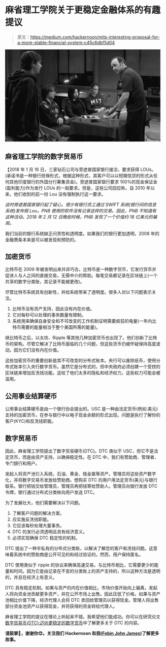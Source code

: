 # 麻省理工学院关于更稳定金融体系的有趣提议

> 原文：<https://medium.com/hackernoon/mits-interesting-proposal-for-a-more-stable-financial-system-c45c6dbf5d04>

![](img/1371cf2bbebae70a7b00dbed9d93272d.png)

## 麻省理工学院的数字贸易币

【2018 年 1 月 16 日，三家钻石公司与旁遮普国家银行接洽，要求获得 LOUs。(承诺书是一种银行担保形式，根据这种形式，其客户可以以短期信贷的形式从任何其他印度银行的外国分行筹集资金)。旁遮普国家银行要求 100%的现金保证金(盈利能力)作为发行 LOUs 的一般要求。但是，这些公司回应称，自 2010 年以来，他们收到的前一份 Lou 没有强制执行这一要求。

*这时旁遮普国家银行起了疑心。很少有银行员工通过 SWIFT 系统(银行间的信息系统)发布假 Lou。PNB 使用的软件没有记录这样的交易。因此，PNB 不知道有这种活动。2018 年 2 月 12 日晚些时候，PNB 发现了一个价值约 18 亿美元的骗局。*

我们当前的银行系统缺乏问责性和透明度。如果我们的银行更加透明，2008 年的金融萧条本来是可以被发现和预防的。

## 加密货币

比特币在 2009 年被发明出来并非巧合。比特币是一种数字货币，它发行货币并促进人与人之间的直接交易，无需中介的帮助。每笔交易都记录在区块链上(一个共享的数字分类账，其记录不能被更改)。

尽管比特币系统具有创新性，并给系统带来了透明度。很多人对以下问题表示关注。

1.  比特币没有资产支持，因此没有内在价值。
2.  它对每秒可以处理的事务数量有限制。
3.  系统用来确保自身安全和不可改变的工作机制证明需要疯狂的电量(一年内比特币需要的能量相当于整个美国所需的能量)。

继比特币之后，以太坊、Ripple 等其他几种加密货币也出现了。他们创新了比特币的架构。尽管它解决了比特币面临的几个问题，但这些货币仍被怀疑保持高度波动。因为它们没有内在价值。

这些加密货币的重要创新是其不可改变的分布式账本。央行可以废除纸币，使用分布式账本引入央行数字货币。虽然它是分布式的，但中央政府必须创建一个受控的区块链来增加反洗钱功能。这给了他们太多的隐私和经济权力，这些权力可能会被滥用。

## 公用事业结算硬币

公用事业结算硬币是由一个银行协会提出的。USC 是一种由法定货币(例如:美元)支持的加密货币，在参与银行中以电子现金余额的形式出现。问题是执行了解你的客户(KYC)和反洗钱职能。

## 数字贸易币

因此，麻省理工学院提出了数字贸易硬币(DTC)。DTC 类似于 USC，但它不是法定货币，而是由资产支持，以确保稳定性。在 DTC 中，我们有赞助商、管理者、专门银行和用户。

发起人将资产池引入系统。石油、黄金、贱金属等资产。管理员将这些资产数字化，并将数字交易币发放给赞助商。想购买 DTC 的用户用法定货币(美元)与银行联系。银行把钱交给管理员，管理员再把钱寄给赞助人。管理员向银行发放 DTC 令牌，银行通过分布式分类帐向用户发送 DTC。

为了发展壮大，他们需要解决以下问题。

1.  了解客户问题的解决方案。
2.  应实施反洗钱职能。
3.  它应该每秒处理大量事务。
4.  DTC 的发行必须透明且具有经济意义。
5.  必须实现确保 DTC 稳定性的机制。

DTC 提出了一种半私有的分布式分类账，以解决了解您的客户和洗钱问题。这意味着系统中的赞助商是公开可见的和经过验证的。然而，用户保持匿名。

DTC 使用类似于 ripple 的协议来确保高速交易。与比特币相比，它需要更少的能量和时间。因为它是由记录在不变的分类账上的资产支持的，所以这种方法是透明的，并且在经济上有意义。

DTC 具有稳定机制。如果与资产的内在价值相比，市场价值开始向上偏离，发起人将向资金池贡献更多资产，并在公开市场上出售。因此压低了价格。如果与资产池相比价值下降，经济代理人会将 DTC 卖回给管理员以获得现金。管理人将出售部分资金池资产以获得现金，并将获得的资金转给代理人。

麻省理工学院的提议在理论上听起来不错。我希望他们能成功。你可以在研究论文[数字贸易币(DTC):迈向更稳定的数字货币](https://hardjono.mit.edu/sites/default/files/documents/Digital-Trade-Coin.pdf)中了解更多关于 DTC 的内容。

**请鼓掌👏，谢谢你😊。关注我们 Hackernoon 和我(**[**Febin John James**](https://medium.com/u/75a616711f4e?source=post_page-----c45c6dbf5d04--------------------------------)**)了解更多故事。**